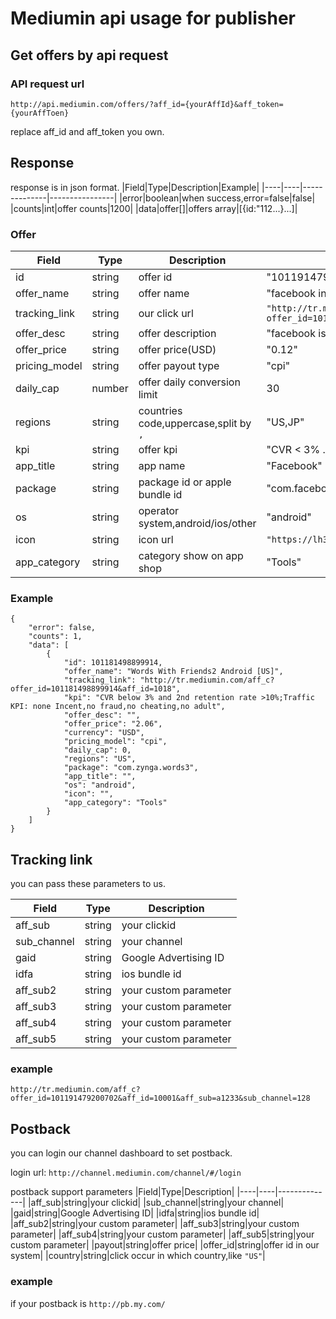 # Mediumin api usage for publisher

## Get offers by api request

### API request url
`http://api.mediumin.com/offers/?aff_id={yourAffId}&aff_token={yourAffToen}`

replace aff_id and aff_token you own.


## Response
response is in json format.
|Field|Type|Description|Example|
|----|----|--------------|----------------|
|error|boolean|when success,error=false|false|
|counts|int|offer counts|1200|
|data|offer[]|offers array|[{id:"112...}...]|

### Offer
|Field|Type|Description|Example|
|----|----|--------------|----------------|
|id|string|offer id|"101191479200702"|
|offer_name|string|offer name|"facebook in jp"|
|tracking_link|string|our click url|`"http://tr.mediumin.com/aff_c?offer_id=101191479200702&aff_id=10001"`|
|offer_desc|string|offer description |"facebook is a popular app..."|
|offer_price|string|offer price(USD) |"0.12"|
|pricing_model|string|offer payout type |"cpi"|
|daily_cap|number|offer daily conversion limit |30|
|regions|string| countries code,uppercase,split by `,` |"US,JP"|
|kpi|string|offer kpi |"CVR < 3% ..."|
|app_title|string|app name|"Facebook"|
|package|string|package id or apple bundle id|"com.facebook.demo"|
|os|string|operator system,android/ios/other|"android"|
|icon|string|icon url |`"https://lh3.googleusercontent.com/demo.icon"`|
|app_category|string|category show on app shop |"Tools"|


### Example
```
{
    "error": false,
    "counts": 1,
    "data": [
        {
            "id": 101181498899914,
            "offer_name": "Words With Friends2 Android [US]",
            "tracking_link": "http://tr.mediumin.com/aff_c?offer_id=101181498899914&aff_id=1018",
            "kpi": "CVR below 3% and 2nd retention rate >10%;Traffic KPI: none Incent,no fraud,no cheating,no adult",
            "offer_desc": "",
            "offer_price": "2.06",
            "currency": "USD",
            "pricing_model": "cpi",
            "daily_cap": 0,
            "regions": "US",
            "package": "com.zynga.words3",
            "app_title": "",
            "os": "android",
            "icon": "",
            "app_category": "Tools"
        }
    ]
}
```
## Tracking link
you can pass these parameters to us.

|Field|Type|Description|
|----|----|--------------|
|aff_sub|string|your clickid|
|sub_channel|string|your channel|
|gaid|string|Google Advertising ID|
|idfa|string|ios bundle id|
|aff_sub2|string|your custom parameter|
|aff_sub3|string|your custom parameter|
|aff_sub4|string|your custom parameter|
|aff_sub5|string|your custom parameter|

### example
`http://tr.mediumin.com/aff_c?offer_id=101191479200702&aff_id=10001&aff_sub=a1233&sub_channel=128`

## Postback
you can login our channel dashboard to set postback.

login url: `http://channel.mediumin.com/channel/#/login`

postback support parameters
|Field|Type|Description|
|----|----|--------------|
|aff_sub|string|your clickid|
|sub_channel|string|your channel|
|gaid|string|Google Advertising ID|
|idfa|string|ios bundle id|
|aff_sub2|string|your custom parameter|
|aff_sub3|string|your custom parameter|
|aff_sub4|string|your custom parameter|
|aff_sub5|string|your custom parameter|
|payout|string|offer price|
|offer_id|string|offer id in our system|
|country|string|click occur in which country,like `"US"`|


### example 
if your postback is `http://pb.my.com/`











